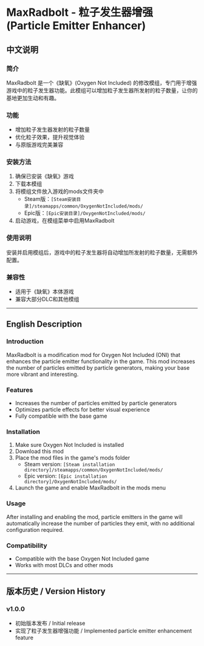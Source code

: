 # MaxRadbolt - 粒子发生器增强 (Particle Emitter Enhancer)

## 中文说明

### 简介
MaxRadbolt 是一个《缺氧》(Oxygen Not Included) 的修改模组，专门用于增强游戏中的粒子发生器功能。此模组可以增加粒子发生器所发射的粒子数量，让你的基地更加生动和有趣。

### 功能
- 增加粒子发生器发射的粒子数量
- 优化粒子效果，提升视觉体验
- 与原版游戏完美兼容

### 安装方法
1. 确保已安装《缺氧》游戏
2. 下载本模组
3. 将模组文件放入游戏的mods文件夹中
   - Steam版：`[Steam安装目录]/steamapps/common/OxygenNotIncluded/mods/`
   - Epic版：`[Epic安装目录]/OxygenNotIncluded/mods/`
4. 启动游戏，在模组菜单中启用MaxRadbolt

### 使用说明
安装并启用模组后，游戏中的粒子发生器将自动增加所发射的粒子数量，无需额外配置。

### 兼容性
- 适用于《缺氧》本体游戏
- 兼容大部分DLC和其他模组

---

## English Description

### Introduction
MaxRadbolt is a modification mod for Oxygen Not Included (ONI) that enhances the particle emitter functionality in the game. This mod increases the number of particles emitted by particle generators, making your base more vibrant and interesting.

### Features
- Increases the number of particles emitted by particle generators
- Optimizes particle effects for better visual experience
- Fully compatible with the base game

### Installation
1. Make sure Oxygen Not Included is installed
2. Download this mod
3. Place the mod files in the game's mods folder
   - Steam version: `[Steam installation directory]/steamapps/common/OxygenNotIncluded/mods/`
   - Epic version: `[Epic installation directory]/OxygenNotIncluded/mods/`
4. Launch the game and enable MaxRadbolt in the mods menu

### Usage
After installing and enabling the mod, particle emitters in the game will automatically increase the number of particles they emit, with no additional configuration required.

### Compatibility
- Compatible with the base Oxygen Not Included game
- Works with most DLCs and other mods

---

## 版本历史 / Version History

### v1.0.0
- 初始版本发布 / Initial release
- 实现了粒子发生器增强功能 / Implemented particle emitter enhancement feature 